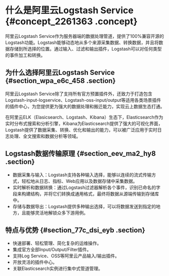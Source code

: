 # 什么是阿里云Logstash Service {#concept_2261363 .concept}

阿里云Logstash Service作为服务器端的数据处理管道，提供了100%兼容开源的Logstash功能。Logstash能够动态地从多个来源采集数据、转换数据，并且将数据存储到所选择的位置。通过输入、过滤和输出插件，Logstash可以对任何类型的事件加工和转换。

## 为什么选择阿里云Logstash Service {#section_wpa_e6c_458 .section}

阿里云Logstash Service除了支持所有官方预置插件外，还致力于打造包含Logstash-input-logservice、Logstash-oss-input/output等适用各类场景插件的插件中心，为您提供更为强大的数据处理和搬迁能力，实现云上数据生态打通。

在阿里云ELK（Elasicsearch、Logstash、Kibana）生态下，Elasticsearch作为实时分布式搜索和分析引擎，Kibana为Elasticsearch提供了强大的可视化界面，Logstash提供了数据采集、转换、优化和输出的能力，可以被广泛应用于实时日志处理、全文搜索和数据分析等领域。

## Logstash数据传输原理 {#section_eev_ma2_hy8 .section}

-   数据采集与输入：Logstash支持各种输入选择，能够以连续的流式传输方式，轻松地从日志、指标、Web应用以及数据存储中采集数据。
-   实时解析和数据转换：通过Logstash过滤器解析各个事件，识别已命名的字段来构建结构，并将它们转换成通用格式，最终将数据从源端传输到存储库中。
-   存储与数据导出：Logstash提供多种输出选择，可以将数据发送到指定的地方，且能够灵活地解锁众多下游用例。

## 特点与优势 {#section_77c_dsi_eyb .section}

-   快速部署、轻松管理、简化复杂的运维操作。
-   集成官方全部Input/Output/Filter插件。
-   支持Log Service、OSS等阿里云产品输入/输出插件。
-   开放灵活的插件中心。
-   关联Elasticsearch实例进行集中式管道管理。

